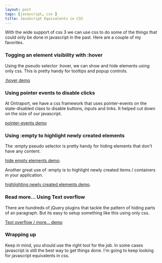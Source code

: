 ```yaml
---
layout: post
tags: [javascript, css ]
title: JavaScript Equivalents in CSS
---
```


With the wide support of css 3 we can use css to do some of the things that could only be done in javascript in the past. Here are a couple of my favorites.  


### Togging an element visibility with :hover

Using the pseudo selector :hover, we can show and hide elements using only css. This is pretty handy for tooltips and popup controls. 

[:hover demo](/demos/2013-06-26-javascript-equivalents-in-css/hover.html)

### Using pointer events to disable clicks

At Ontraport, we have a css framework that uses pointer-events on the state-disabled class to disable buttons, inputs and links. It helped cut down on the size of our javascript.

[pointer-events demo](/demos/2013-06-26-javascript-equivalents-in-css/pointer-events.html)


### Using :empty to highlight newly created elements

The :empty pseudo selector is pretty handy for hiding elements that don't have any content.

[hide empty elements demo](/demos/2013-06-26-javascript-equivalents-in-css/empty.html). 

Another great use of :empty is to highlight newly created items / containers in your application.

[highlighting newly created elements demo](/demos/2013-06-26-javascript-equivalents-in-css/empty-app.html).


### Read more... Using Text overflow

There are hundreds of jQuery plugins that tackle the pattern of hiding parts of an paragraph. But its easy to setup something like this using only css. 

[Text overflow / more... demo](/demos/2013-06-26-javascript-equivalents-in-css/text-overflow.html)


### Wrapping up

Keep in mind, you should use the right tool for the job. In some cases javascript is still the best way to get things done. I'm going to keep looking for javascript equivalents in css.
